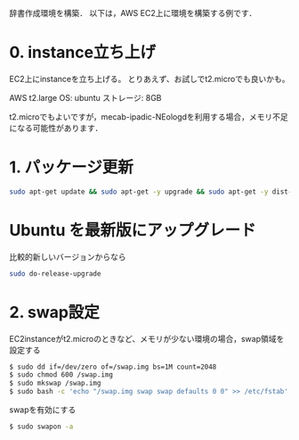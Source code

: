 辞書作成環境を構築．
以下は，AWS EC2上に環境を構築する例です．

# 0. instance立ち上げ

EC2上にinstanceを立ち上げる。
とりあえず、お試しでt2.microでも良いかも。

AWS t2.large
OS: ubuntu
ストレージ: 8GB

t2.microでもよいですが，mecab-ipadic-NEologdを利用する場合，メモリ不足になる可能性があります．


# 1. パッケージ更新

```bash
sudo apt-get update && sudo apt-get -y upgrade && sudo apt-get -y dist-upgrade && sudo apt-get -y autoremove && sudo apt-get -y autoclean
```

# Ubuntu を最新版にアップグレード
比較的新しいバージョンからなら

```bash
sudo do-release-upgrade
```

# 2. swap設定

EC2instanceがt2.microのときなど、メモリが少ない環境の場合，swap領域を設定する

```bash
$ sudo dd if=/dev/zero of=/swap.img bs=1M count=2048
$ sudo chmod 600 /swap.img
$ sudo mkswap /swap.img
$ sudo bash -c 'echo "/swap.img swap swap defaults 0 0" >> /etc/fstab'
```

swapを有効にする

```bash
$ sudo swapon -a
```
